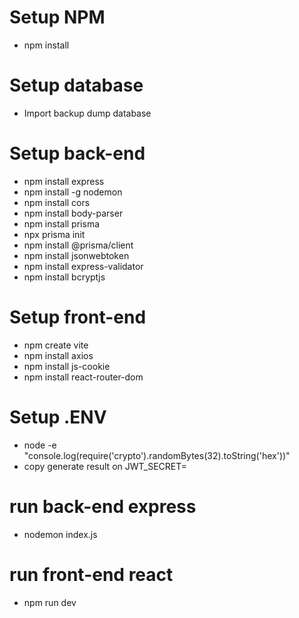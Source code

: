 # Setup NPM
- npm install
  
# Setup database
- Import backup dump database
  
# Setup back-end
- npm install express
- npm install -g nodemon
- npm install cors
- npm install body-parser
- npm install prisma
- npx prisma init
- npm install @prisma/client
- npm install jsonwebtoken
- npm install express-validator
- npm install bcryptjs

# Setup front-end
- npm create vite
- npm install axios
- npm install js-cookie
- npm install react-router-dom

# Setup .ENV
- node -e "console.log(require('crypto').randomBytes(32).toString('hex'))"
- copy generate result on JWT_SECRET=

# run back-end express
- nodemon index.js

# run front-end react
- npm run dev
